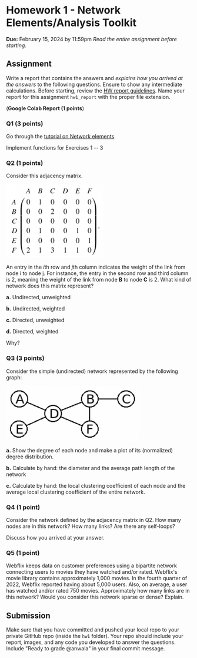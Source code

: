 # Homework 1 - Network Elements/Analysis Toolkit
**Due:** February 15, 2024 by 11:59pm
 *Read the entire assignment before starting.*

## Assignment

Write a report that contains the answers and *explains how you arrived at the answers* to the following questions. Ensure to show any intermediate calculations. Before starting, review the [HW report guidelines](https://github.com/anwala/teaching-network-science/blob/main/spring-2023/homework/hw0/README.md).  Name your report for this assignment `hw1_report` with the proper file extension.

(**Google Colab Report (1 points**)

### Q1 (3 points)

Go through the [tutorial on Network elements](https://github.com/anwala/teaching-network-science/blob/main/spring-2023/week-2/data_340_02_s23_chp_01_network_elements.ipynb).

Implement functions for Exercises 1 -- 3    
    
### Q2 (1 points)

Consider this adjacency matrix.

<img src="adj_mat.png" alt="Ajacency matrix for hw1 Q2" height="200"><br/>

An entry in the *i*th row and *j*th column indicates the weight of the link from node i to node j. For instance, the entry in the second row and third column is 2, meaning the weight of the link from node **B** to node **C** is 2. What kind of network does this matrix represent?

**a.** Undirected, unweighted

**b.** Undirected, weighted

**c.** Directed, unweighted

**d.** Directed, weighted

Why?

### Q3 (3 points)

Consider the simple (undirected) network represented by the following graph:

<img src="hw1_plot.png" alt="Simple (undirected) network for hw1 Q3" height="150"><br/>

**a.** Show the degree of each node and make a plot of its (normalized) degree distribution.

**b.** Calculate by hand: the diameter and the average path length of the network

**c.** Calculate by hand: the local clustering coefficient of each node and the average local clustering coefficient of the entire network.

### Q4 (1 point)

Consider the network defined by the adjacency matrix in Q2. How many nodes are in this network? How many links? Are there any self-loops?

Discuss how you arrived at your answer.

### Q5 (1 point)

Webflix keeps data on customer preferences using a bipartite network connecting users to movies they have watched and/or rated. Webflix's movie library contains approximately 1,000 movies. In the fourth quarter of 2022, Webflix reported having about 5,000 users. Also, on average, a user has watched and/or rated 750 movies. Approximately how many links are in this network? Would you consider this network sparse or dense? Explain.

## Submission

Make sure that you have committed and pushed your local repo to your private GitHub repo (inside the `hw1` folder).  Your repo should include your report, images, and any code you developed to answer the questions.  Include "Ready to grade @anwala" in your final commit message. 
